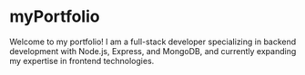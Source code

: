 # myPortfolio
Welcome to my portfolio! I am a full-stack developer specializing in backend development with Node.js, Express, and MongoDB, and currently expanding my expertise in frontend technologies.
